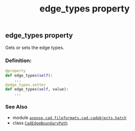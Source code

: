 ﻿---
title: edge_types property
second_title: Aspose.CAD for Python via .NET API References
description: 
type: docs
weight: 30
url: /python-net/aspose.cad.fileformats.cad.cadobjects.hatch/cadedgeboundarypath/edge_types/
is_root: false
---

## edge_types property


Gets or sets the edge types.
### Definition:
```python
@property
def edge_types(self):
    ...
@edge_types.setter
def edge_types(self, value):
    ...
```

### See Also
* module [`aspose.cad.fileformats.cad.cadobjects.hatch`](../../)
* class [`CadEdgeBoundaryPath`](/cad/python-net/aspose.cad.fileformats.cad.cadobjects.hatch/cadedgeboundarypath)
